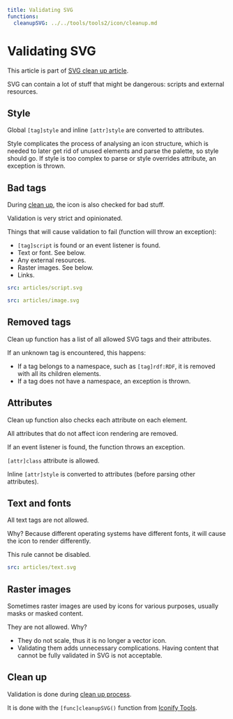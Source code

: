 ```yaml
title: Validating SVG
functions:
  cleanupSVG: ../../tools/tools2/icon/cleanup.md
```

# Validating SVG

This article is part of [SVG clean up article](./index.md).

SVG can contain a lot of stuff that might be dangerous: scripts and external resources.

## Style

Global `[tag]style` and inline `[attr]style` are converted to attributes.

Style complicates the process of analysing an icon structure, which is needed to later get rid of unused elements and parse the palette, so style should go. If style is too complex to parse or style overrides attribute, an exception is thrown.

## Bad tags

During [clean up](./cleanup.md), the icon is also checked for bad stuff.

Validation is very strict and opinionated.

Things that will cause validation to fail (function will throw an exception):

- `[tag]script` is found or an event listener is found.
- Text or font. See below.
- Any external resources.
- Raster images. See below.
- Links.

```yaml
src: articles/script.svg
```

```yaml
src: articles/image.svg
```

## Removed tags

Clean up function has a list of all allowed SVG tags and their attributes.

If an unknown tag is encountered, this happens:

- If a tag belongs to a namespace, such as `[tag]rdf:RDF`, it is removed with all its children elements.
- If a tag does not have a namespace, an exception is thrown.

## Attributes

Clean up function also checks each attribute on each element.

All attributes that do not affect icon rendering are removed.

If an event listener is found, the function throws an exception.

`[attr]class` attribute is allowed.

Inline `[attr]style` is converted to attributes (before parsing other attributes).

## Text and fonts

All text tags are not allowed.

Why? Because different operating systems have different fonts, it will cause the icon to render differently.

This rule cannot be disabled.

```yaml
src: articles/text.svg
```

## Raster images

Sometimes raster images are used by icons for various purposes, usually masks or masked content.

They are not allowed. Why?

- They do not scale, thus it is no longer a vector icon.
- Validating them adds unnecessary complications. Having content that cannot be fully validated in SVG is not acceptable.

## Clean up

Validation is done during [clean up process](./cleanup.md).

It is done with the `[func]cleanupSVG()` function from [Iconify Tools](../../tools/tools2/index.md).
